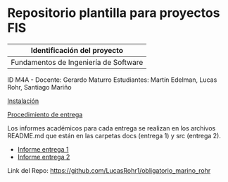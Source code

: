 # Repositorio plantilla para proyectos FIS

| Identificación del proyecto
|-----------
| Fundamentos de Ingeniería de Software
ID M4A - Docente: Gerardo Maturro
Estudiantes: Martín Edelman, Lucas Rohr, Santiago Mariño




[Instalación](install.md)

[Procedimiento de entrega](proc_entrega.md)

Los informes académicos para cada entrega se realizan en los archivos README.md que están en las carpetas docs (entrega 1) y src (entrega 2).
* [Informe entrega 1](docs/README.md)
* [Informe entrega 2](src/README.md)

Link del Repo: https://github.com/LucasRohr1/obligatorio_marino_rohr
